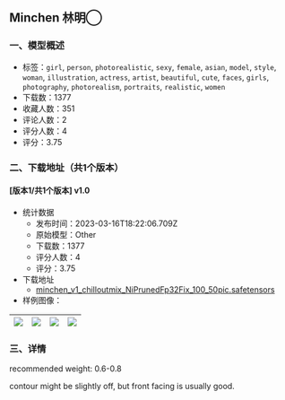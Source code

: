 ## Minchen 林明◯
### 一、模型概述

- 标签：`girl`, `person`, `photorealistic`, `sexy`, `female`, `asian`, `model`, `style`, `woman`, `illustration`, `actress`, `artist`, `beautiful`, `cute`, `faces`, `girls`, `photography`, `photorealism`, `portraits`, `realistic`, `women`
- 下载数：1377
- 收藏人数：351
- 评论人数：2
- 评分人数：4
- 评分：3.75

### 二、下载地址（共1个版本）

#### [版本1/共1个版本] v1.0

- 统计数据
  - 发布时间：2023-03-16T18:22:06.709Z
  - 原始模型：Other
  - 下载数：1377
  - 评分人数：4
  - 评分：3.75
- 下载地址
  - [minchen_v1_chilloutmix_NiPrunedFp32Fix_100_50pic.safetensors](https://civitai.com/api/download/models/24264)
- 样例图像：

| <img src="https://image.civitai.com/xG1nkqKTMzGDvpLrqFT7WA/92c86056-4d52-4ad8-0e41-f7e263634800/width=450/263924.jpeg" /> | <img src="https://image.civitai.com/xG1nkqKTMzGDvpLrqFT7WA/7bf3ceb3-b21b-4b43-894d-7e00ad535e00/width=450/263880.jpeg" /> | <img src="https://image.civitai.com/xG1nkqKTMzGDvpLrqFT7WA/f0f00286-25b3-4145-42f0-27803f42cd00/width=450/263877.jpeg" /> | <img src="https://image.civitai.com/xG1nkqKTMzGDvpLrqFT7WA/80e111c3-80bf-4b57-9bd8-96319cde0400/width=450/263879.jpeg" /> |
| ---- | ---- | ---- | ---- |


### 三、详情
<p>recommended weight: 0.6-0.8</p><p>contour might be slightly off, but front facing is usually good.</p>